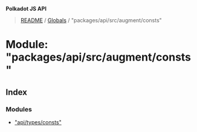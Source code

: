 **Polkadot JS API**

> [README](../README.md) / [Globals](../globals.md) / "packages/api/src/augment/consts"

# Module: "packages/api/src/augment/consts"

## Index

### Modules

* ["api/types/consts"](_packages_api_src_augment_consts_._api_types_consts_.md)
